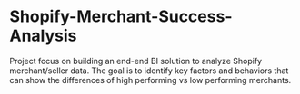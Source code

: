 # Shopify-Merchant-Success-Analysis
Project focus on building an end-end BI solution to analyze Shopify merchant/seller data. The goal is to identify key factors and behaviors that can show the differences of high performing vs low performing merchants. 
